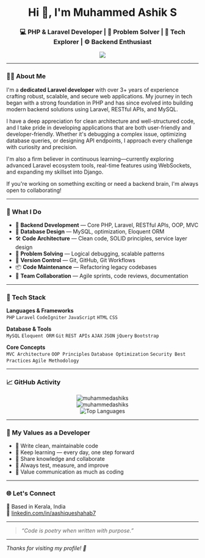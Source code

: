 <h1 align="center">Hi 👋, I'm Muhammed Ashik S</h1>
<h3 align="center">💻 PHP & Laravel Developer | 🧠 Problem Solver | 🌱 Tech Explorer | ⚙️ Backend Enthusiast</h3>

<p align="center">
  <a href="https://in.linkedin.com/in/aashiqueshahab7" target="_blank">
    <img src="https://img.shields.io/badge/LinkedIn-Muhammed%20Ashik%20S-blue?style=flat-square&logo=linkedin" />
  </a>
</p>

---

### 🧑‍💻 About Me

I'm a **dedicated Laravel developer** with over 3+ years of experience crafting robust, scalable, and secure web applications. My journey in tech began with a strong foundation in PHP and has since evolved into building modern backend solutions using Laravel, RESTful APIs, and MySQL.

I have a deep appreciation for clean architecture and well-structured code, and I take pride in developing applications that are both user-friendly and developer-friendly. Whether it's debugging a complex issue, optimizing database queries, or designing API endpoints, I approach every challenge with curiosity and precision.

I'm also a firm believer in continuous learning—currently exploring advanced Laravel ecosystem tools, real-time features using WebSockets, and expanding my skillset into Django.

If you're working on something exciting or need a backend brain, I'm always open to collaborating!

---

### 🚀 What I Do

- 🔧 **Backend Development** — Core PHP, Laravel, RESTful APIs, OOP, MVC  
- 🧩 **Database Design** — MySQL, optimization, Eloquent ORM  
- 🛠️ **Code Architecture** — Clean code, SOLID principles, service layer design  
- 🎯 **Problem Solving** — Logical debugging, scalable patterns  
- 🔄 **Version Control** — Git, GitHub, Git Workflows  
- 📦 **Code Maintenance** — Refactoring legacy codebases  
- 👥 **Team Collaboration** — Agile sprints, code reviews, documentation  

---
<!--
### 💼 Experience Highlights

**👨‍💻 Jr. Software Engineer**  
*Zoondia, Technopark — Mar 2023 – Present*  
- Developed and maintained scalable Laravel-based applications  
- Built secure RESTful APIs and ensured backend performance  
- Collaborated with cross-functional teams for sprint planning  

**🛠️ Technical Specialist**  
*Techzera Infologics — Aug 2022 – Feb 2023*  
- Produced robust Laravel code following clean architecture  
- Integrated APIs and resolved bottlenecks in application performance  
- Troubleshot and debugged existing projects  

**👨‍🔧 Junior Developer**  
*Cyberia Softwares — Sep 2020 – Sep 2021*  
- Created PHP/CodeIgniter apps and improved database logic  
- Communicated with cross-functional teams for feature delivery  
- Maintained software lifecycle and implemented best practices  

---
-->

### 🧰 Tech Stack

**Languages & Frameworks**  
`PHP` `Laravel` `CodeIgniter` `JavaScript` `HTML` `CSS`

**Database & Tools**  
`MySQL` `Eloquent ORM` `Git` `REST APIs` `AJAX` `JSON` `jQuery` `Bootstrap`

**Core Concepts**  
`MVC Architecture` `OOP Principles` `Database Optimization` `Security Best Practices` `Agile Methodology`

---

### 📈 GitHub Activity

<p align="center">
  <img src="https://github-readme-stats.vercel.app/api?username=muhammedashiks&show_icons=true&theme=radical" alt="muhammedashiks" />
  <br />
  <img src="https://github-readme-streak-stats.herokuapp.com?user=muhammedashiks&theme=radical" alt="muhammedashiks" />
  <br />
  <img src="https://github-readme-stats.vercel.app/api/top-langs/?username=muhammedashiks&layout=compact&theme=radical" alt="Top Languages" />
</p>

---

### 🧭 My Values as a Developer

- 🧼 Write clean, maintainable code  
- 🧠 Keep learning — every day, one step forward  
- 🤝 Share knowledge and collaborate  
- 🧪 Always test, measure, and improve  
- 💬 Value communication as much as coding  

---

### 🌐 Let's Connect

📍 Based in Kerala, India  
🔗 [linkedin.com/in/aashiqueshahab7](https://in.linkedin.com/in/aashiqueshahab7)

---

> *“Code is poetry when written with purpose.”*

---

*Thanks for visiting my profile! 🌟*
